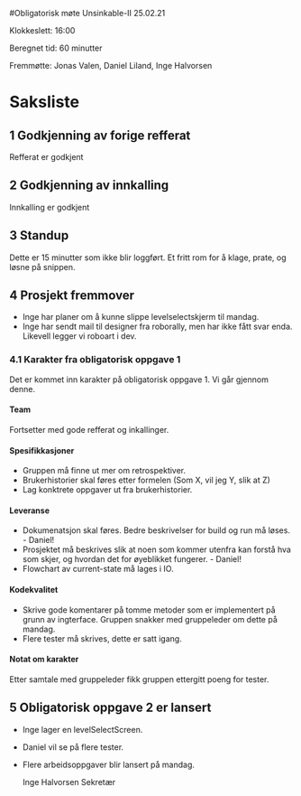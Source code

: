#Obligatorisk møte Unsinkable-II 25.02.21

Klokkeslett: 16:00

Beregnet tid: 60 minutter

Fremmøtte: Jonas Valen, Daniel Liland, Inge Halvorsen

# Saksliste

## 1 Godkjenning av forige refferat

Refferat er godkjent

## 2 Godkjenning av innkalling

Innkalling er godkjent

## 3 Standup
Dette er 15 minutter som ikke blir loggført. Et fritt rom for å klage, prate, og løsne på snippen.

## 4 Prosjekt fremmover
  - Inge har planer om å kunne slippe levelselectskjerm til mandag.
  - Inge har sendt mail til designer fra roborally, men har ikke fått svar enda. Likevell legger vi roboart i dev.

### 4.1 Karakter fra obligatorisk oppgave 1
Det er kommet inn karakter på obligatorisk oppgave 1. Vi går gjennom denne.

#### Team
Fortsetter med gode refferat og inkallinger.

#### Spesifikkasjoner
  - Gruppen må finne ut mer om retrospektiver.
  - Brukerhistorier skal føres etter formelen (Som X, vil jeg Y, slik at Z)
  - Lag konktrete oppgaver ut fra brukerhistorier.

#### Leveranse
  - Dokumenatsjon skal føres. Bedre beskrivelser for build og run må løses. - Daniel!
  - Prosjektet må beskrives slik at noen som kommer utenfra kan forstå hva som skjer, og hvordan det for øyeblikket fungerer. - Daniel!
  - Flowchart av current-state må lages i IO.

#### Kodekvalitet
  - Skrive gode komentarer på tomme metoder som er implementert på grunn av ingterface. Gruppen snakker med gruppeleder om dette på mandag.
  - Flere tester må skrives, dette er satt igang.

#### Notat om karakter
Etter samtale med gruppeleder fikk gruppen ettergitt poeng for tester.

## 5 Obligatorisk oppgave 2 er lansert
  - Inge lager en levelSelectScreen. 
  - Daniel vil se på flere tester.
  - Flere arbeidsoppgaver blir lansert på mandag.


    Inge Halvorsen
    Sekretær